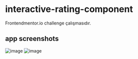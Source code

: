 # interactive-rating-component
Frontendmentor.io challenge çalışmasıdır.
## app screenshots

![image](https://github.com/sumeyyessmn/interactive-rating-component/assets/101064665/a9c630e6-0bf2-4bfd-9b7a-57242e679b5d)
![image](https://github.com/sumeyyessmn/interactive-rating-component/assets/101064665/1cb508fb-c300-443b-9515-c18d850963f2)





